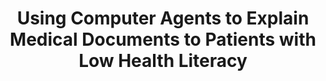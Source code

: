 ---
name: "Using Computer Agents To Explain Medical Documents"
title: "Using Computer Agents to Explain Medical Documents to Patients with Low Health Literacy"
project: ["A RCT to Reduce Cardiopulmonary Re-hospitalizations", "Computer Agents to Promote Walking in Older Adults with Low Health Literacy", "Health Document Explanation by Relational Agents"]
event: "Patient Education and Counseling, 75(3), 315-320."
authors:
- name: "Bickmore, T."
- name: "Pfiefer, L."
- name: "Paasche-Orlow, M."
year: 2009
resources:
- name: "PEC09"
  src: "PEC09.pdf"
external_url: null
draft: false 
headless: true
---
